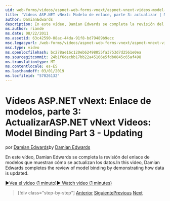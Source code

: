 ```yaml
---
uid: web-forms/videos/aspnet-web-forms-vnext/aspnet-vnext-videos-model-binding-part-3-updating
title: 'Vídeos ASP.NET vNext: Modelo de enlace, parte 3: actualizar | Microsoft Docs'
author: DamianEdwards
description: En este vídeo, Damian Edwards se completa la revisión del enlace de modelos que muestran cómo se actualizan los datos.
ms.author: riande
ms.date: 08/22/2011
ms.assetid: 63c42590-08ac-44da-91f8-bd79489b9ecc
msc.legacyurl: /web-forms/videos/aspnet-web-forms-vnext/aspnet-vnext-videos-model-binding-part-3-updating
msc.type: video
ms.openlocfilehash: bc278ae16c120eb62498055fa3753d7d2561e0ea
ms.sourcegitcommit: 24b1f6decbb17bb22a45166e5fdb0845c65af498
ms.translationtype: MT
ms.contentlocale: es-ES
ms.lasthandoff: 03/01/2019
ms.locfileid: "57026132"
---
```

<a name="aspnet-vnext-videos-model-binding-part-3---updating"></a><span data-ttu-id="29b95-103">Vídeos ASP.NET vNext: Enlace de modelos, parte 3: Actualizar</span><span class="sxs-lookup"><span data-stu-id="29b95-103">ASP.NET vNext Videos: Model Binding Part 3 - Updating</span></span>
====================
<span data-ttu-id="29b95-104">por [Damian Edwards](https://github.com/DamianEdwards)</span><span class="sxs-lookup"><span data-stu-id="29b95-104">by [Damian Edwards](https://github.com/DamianEdwards)</span></span>

<span data-ttu-id="29b95-105">En este vídeo, Damian Edwards se completa la revisión del enlace de modelos que muestran cómo se actualizan los datos.</span><span class="sxs-lookup"><span data-stu-id="29b95-105">In this video, Damian Edwards completes the review of model binding by demonstrating how data is updated.</span></span>

[<span data-ttu-id="29b95-106">&#9654;Vea el vídeo (1 minuto)</span><span class="sxs-lookup"><span data-stu-id="29b95-106">&#9654; Watch video (1 minutes)</span></span>](https://channel9.msdn.com/Blogs/ASP-NET-Site-Videos/aspnet-vnext-videos-model-binding-part-3-updating)

> [!div class="step-by-step"]
> <span data-ttu-id="29b95-107">[Anterior](aspnet-vnext-videos-model-binding-part-2-filtering.md)
> [Siguiente](aspnet-45-web-forms-model-binding.md)</span><span class="sxs-lookup"><span data-stu-id="29b95-107">[Previous](aspnet-vnext-videos-model-binding-part-2-filtering.md)
[Next](aspnet-45-web-forms-model-binding.md)</span></span>
